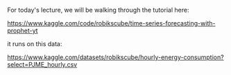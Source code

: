 For today's lecture, we will be walking through the tutorial here:

https://www.kaggle.com/code/robikscube/time-series-forecasting-with-prophet-yt

it runs on this data:

https://www.kaggle.com/datasets/robikscube/hourly-energy-consumption?select=PJME_hourly.csv
